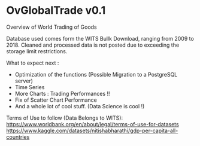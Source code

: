 # OvGlobalTrade v0.1
Overview of World Trading of Goods

Database used comes form the WITS Bullk Download, ranging from 2009 to 2018.
Cleaned and processed data is not posted due to exceeding the storage limit restrictions.

What to expect next :
  - Optimization of the functions (Possible Migration to a PostgreSQL server)
  - Time Series
  - More Charts : Trading Performances !!
  - Fix of Scatter Chart Performance
  - And a whole lot of cool stuff. (Data Science is cool !)

Terms of Use to follow (Data Belongs to WITS): https://www.worldbank.org/en/about/legal/terms-of-use-for-datasets
https://www.kaggle.com/datasets/nitishabharathi/gdp-per-capita-all-countries

